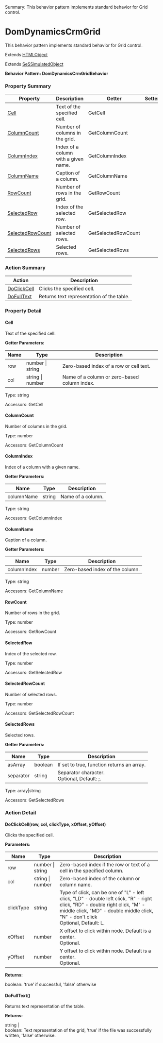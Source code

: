Summary: This behavior pattern implements standard behavior for Grid control.

# DomDynamicsCrmGrid

This behavior pattern implements standard behavior for Grid control.
 
Extends [HTMLObject](HTMLObject.md)

Extends [SeSSimulatedObject](SeSSimulatedObject.md)





**Behavior Pattern: DomDynamicsCrmGridBehavior**


<!-- ============================== property summary ========================== -->

	

### Property Summary

| **Property** | **Description** | **Getter** | **Setter** |
| ------------ | --------------- | ---------- | ---------- |
| [Cell](#Cell) | Text of the specified cell. | GetCell |  |
| [ColumnCount](#ColumnCount) | Number of columns in the grid. | GetColumnCount |  |
| [ColumnIndex](#ColumnIndex) | Index of a column with a given name. | GetColumnIndex |  |
| [ColumnName](#ColumnName) | Caption of a column. | GetColumnName |  |
| [RowCount](#RowCount) | Number of rows in the grid. | GetRowCount |  |
| [SelectedRow](#SelectedRow) | Index of the selected row. | GetSelectedRow |  |
| [SelectedRowCount](#SelectedRowCount) | Number of selected rows. | GetSelectedRowCount |  |
| [SelectedRows](#SelectedRows) | Selected rows. | GetSelectedRows |  |



	
<!-- ============================== action summary ========================== -->



### Action Summary

|  **Action** | **Description** | 
| ----------- | --------------- |
|	[DoClickCell](#DoClickCell) | Clicks the specified cell. |
|	[DoFullText](#DoFullText) | Returns text representation of the table. |




<!-- ============================== property detail ========================== -->
	
### Property Detail
		
<a name="Cell"></a>
#### Cell


Text of the specified cell.

			
**Getter Parameters:**

| **Name** | **Type** | **Description** |
| -------- | -------- | --------------- |	
| row | number \| string | Zero-based index of a row or cell text. |
| col | string \| number | Name of a column or zero-based column index. |


	
			
Type: string
			
			
Accessors: GetCell
			
		
<a name="ColumnCount"></a>
#### ColumnCount


Number of columns in the grid.

			
	
			
Type: number
			
			
Accessors: GetColumnCount
			
		
<a name="ColumnIndex"></a>
#### ColumnIndex


Index of a column with a given name.

			
**Getter Parameters:**

| **Name** | **Type** | **Description** |
| -------- | -------- | --------------- |	
| columnName | string | Name of a column. |


	
			
Type: string
			
			
Accessors: GetColumnIndex
			
		
<a name="ColumnName"></a>
#### ColumnName


Caption of a column.

			
**Getter Parameters:**

| **Name** | **Type** | **Description** |
| -------- | -------- | --------------- |	
| columnIndex | number | Zero-based index of the column. |


	
			
Type: string
			
			
Accessors: GetColumnName
			
		
<a name="RowCount"></a>
#### RowCount


Number of rows in the grid.

			
	
			
Type: number
			
			
Accessors: GetRowCount
			
		
<a name="SelectedRow"></a>
#### SelectedRow


Index of the selected row.

			
	
			
Type: number
			
			
Accessors: GetSelectedRow
			
		
<a name="SelectedRowCount"></a>
#### SelectedRowCount


Number of selected rows.

			
	
			
Type: number
			
			
Accessors: GetSelectedRowCount
			
		
<a name="SelectedRows"></a>
#### SelectedRows


Selected rows.

			
**Getter Parameters:**

| **Name** | **Type** | **Description** |
| -------- | -------- | --------------- |	
| asArray | boolean | If set to true, function returns an array. |
| separator | string | Separator character.<br>Optional, Default: ;. |


	
			
Type: array|string
			
			
Accessors: GetSelectedRows
			
		
	
	
<!-- ============================== action detail ========================== -->
	
### Action Detail
		
<a name="DoClickCell"></a>    
#### DoClickCell(row, col, clickType, xOffset, yOffset)

Clicks the specified cell.


**Parameters:**

|	**Name** | **Type** | **Description** |
| ---------- | -------- | --------------- |
| row | number \| string |	Zero-based index if the row or text of a cell in the specified column. |
| col | string \| number |	Zero-based index of the column or column name. |
| clickType | string |	Type of click, can be one of "L" - left click, "LD" - double left click, "R" - right click, "RD" - double right click, "M" - middle click, "MD" - double middle click, "N" - don't click<br>Optional, Default: L. |
| xOffset | number |	X offset to click within node. Default is a center.<br>Optional. |
| yOffset | number |	Y offset to click within node. Default is a center.<br>Optional. |




**Returns:**

boolean: 'true' if successful, 'false' otherwise



<a name="see.also.domdynamicscrmgrid.doclickcell"></a>

<a name="DoFullText"></a>    
#### DoFullText()

Returns text representation of the table.




**Returns:**

string | <br>boolean: Text representation of the grid, 'true' if the file was successfully written, 'false' otherwise.



<a name="see.also.domdynamicscrmgrid.dofulltext"></a>

	

